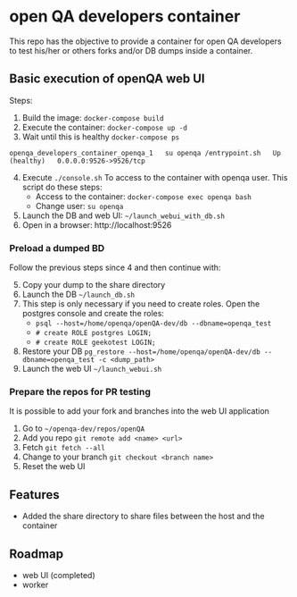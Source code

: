 # open QA developers container

This repo has the objective to provide a container for open QA developers to test his/her or others forks and/or DB dumps inside a container.


## Basic execution of openQA web UI

Steps:

1. Build the image: `docker-compose build`
2. Execute the container: `docker-compose up -d`
3. Wait until this is healthy `docker-compose ps`
```
openqa_developers_container_openqa_1   su openqa /entrypoint.sh   Up (healthy)   0.0.0.0:9526->9526/tcp
```
4. Execute `./console.sh` To access to the container with openqa user. This script do these steps:
	- Access to the container: `docker-compose exec openqa bash`
	- Change user: `su openqa`
4. Launch the DB and web UI: `~/launch_webui_with_db.sh`
5. Open in a browser: http://localhost:9526


### Preload a dumped BD

Follow the previous steps since 4 and then continue with:

5. Copy your dump to the share directory
6. Launch the DB `~/launch_db.sh`
7. This step is only necessary if you need to create roles. Open the postgres console and create the roles:
   - `psql --host=/home/openqa/openQA-dev/db --dbname=openqa_test`
   - `# create ROLE postgres LOGIN;`
   - `# create ROLE geekotest LOGIN;`
8. Restore your DB `pg_restore --host=/home/openqa/openQA-dev/db --dbname=openqa_test -c <dump_path>`
9. Launch the web UI `~/launch_webui.sh`


### Prepare the repos for PR testing

It is possible to add your fork and branches into the web UI application

1. Go to `~/openqa-dev/repos/openQA`
2. Add you repo `git remote add <name> <url>`
3. Fetch `git fetch --all`
4. Change to your branch `git checkout <branch name>`
5. Reset the web UI

## Features

- Added the share directory to share files between the host and the container

## Roadmap

- web UI (completed)
- worker
